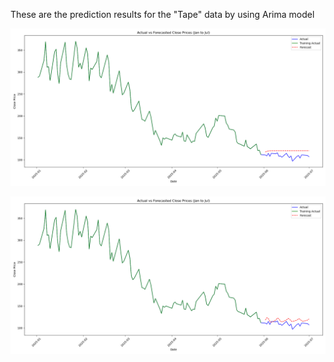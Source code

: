These are the prediction results for the "Tape" data by using Arima model

![](https://github.com/UoB-DSMP-2023-24/dsmp-2024-group-16/blob/wilsonzhou123-code/Arima/arima1.png)




![](https://github.com/UoB-DSMP-2023-24/dsmp-2024-group-16/blob/wilsonzhou123-code/Arima/arima2.png)



